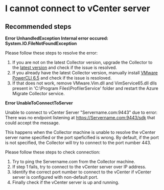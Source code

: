 <properties
	pageTitle="Connect to vCenter errors"
	description="Errors when connecting to vCenter server from the collector"
	service="microsoft.migrate"
	resource="projects"
	authors="ruturaj"
	displayOrder=""
	selfHelpType="generic"
	supportTopicIds="32593686, 32593696"
	resourceTags=""
	productPesIds="16348"
	cloudEnvironments="public"
/>

# I cannot connect to vCenter server

## **Recommended steps**

**Error UnhandledException Internal error occured: System.IO.FileNotFoundException**

Please follow these steps to resolve the error:

1. If you are not on the latest Collector version, upgrade the Collector to the [latest version](https://docs.microsoft.com/azure/migrate/concepts-collector#how-to-upgrade-collector) and check if the issue is resolved.
2. If you already have the latest Collector version, manually install [VMware PowerCLI 6.5](https://www.powershellgallery.com/packages/VMware.PowerCLI/6.5.2.6268016) and check if the issue is resoloved.
3. If that does not work, remove VMware.Vim.dll and VimService65.dll dlls present in 'C:\Program Files\ProfilerService' folder and restart the Azure Migrate Collector service.

**Error UnableToConnectToServer**

Unable to connect to vCenter Server "Servername.com:9443" due to error: There was no endpoint listening at https://Servername.com:9443/sdk that could accept the message.

This happens when the Collector machine is unable to resolve the vCenter server name specified or the port speficified is wrong. By default, if the port is not specified, the Collector will try to connect to the port number 443.

Please follow these steps to check connection:

1. Try to ping the Servername.com from the Collector machine.
2. If step 1 fails, try to connect to the vCenter server over IP address.
3. Identify the correct port number to connect to the vCenter if vCenter server is configured with non-default port.
4. Finally check if the vCenter server is up and running.
